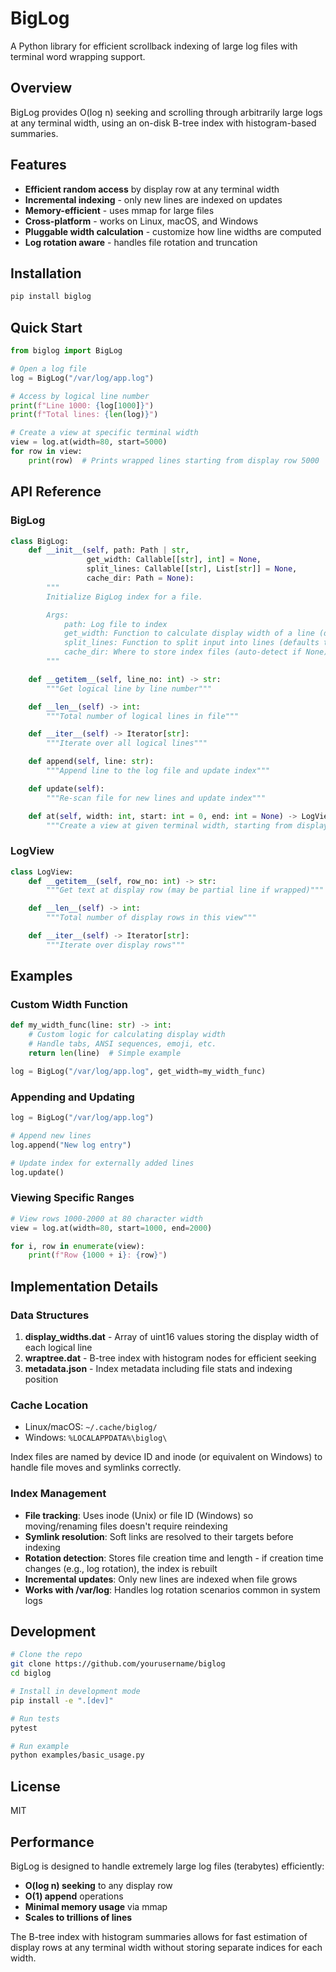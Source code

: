 # BigLog

A Python library for efficient scrollback indexing of large log files with terminal word wrapping support.

## Overview

BigLog provides O(log n) seeking and scrolling through arbitrarily large logs at any terminal width, using an on-disk B-tree index with histogram-based summaries.

## Features

- **Efficient random access** by display row at any terminal width
- **Incremental indexing** - only new lines are indexed on updates
- **Memory-efficient** - uses mmap for large files
- **Cross-platform** - works on Linux, macOS, and Windows
- **Pluggable width calculation** - customize how line widths are computed
- **Log rotation aware** - handles file rotation and truncation

## Installation

```bash
pip install biglog
```

## Quick Start

```python
from biglog import BigLog

# Open a log file
log = BigLog("/var/log/app.log")

# Access by logical line number
print(f"Line 1000: {log[1000]}")
print(f"Total lines: {len(log)}")

# Create a view at specific terminal width
view = log.at(width=80, start=5000)
for row in view:
    print(row)  # Prints wrapped lines starting from display row 5000
```

## API Reference

### BigLog

```python
class BigLog:
    def __init__(self, path: Path | str,
                 get_width: Callable[[str], int] = None,
                 split_lines: Callable[[str], List[str]] = None,
                 cache_dir: Path = None):
        """
        Initialize BigLog index for a file.

        Args:
            path: Log file to index
            get_width: Function to calculate display width of a line (defaults to wcwidth)
            split_lines: Function to split input into lines (defaults to splitting on \n)
            cache_dir: Where to store index files (auto-detect if None)
        """

    def __getitem__(self, line_no: int) -> str:
        """Get logical line by line number"""

    def __len__(self) -> int:
        """Total number of logical lines in file"""

    def __iter__(self) -> Iterator[str]:
        """Iterate over all logical lines"""

    def append(self, line: str):
        """Append line to the log file and update index"""

    def update(self):
        """Re-scan file for new lines and update index"""

    def at(self, width: int, start: int = 0, end: int = None) -> LogView:
        """Create a view at given terminal width, starting from display row"""
```

### LogView

```python
class LogView:
    def __getitem__(self, row_no: int) -> str:
        """Get text at display row (may be partial line if wrapped)"""

    def __len__(self) -> int:
        """Total number of display rows in this view"""

    def __iter__(self) -> Iterator[str]:
        """Iterate over display rows"""
```

## Examples

### Custom Width Function

```python
def my_width_func(line: str) -> int:
    # Custom logic for calculating display width
    # Handle tabs, ANSI sequences, emoji, etc.
    return len(line)  # Simple example

log = BigLog("/var/log/app.log", get_width=my_width_func)
```

### Appending and Updating

```python
log = BigLog("/var/log/app.log")

# Append new lines
log.append("New log entry")

# Update index for externally added lines
log.update()
```

### Viewing Specific Ranges

```python
# View rows 1000-2000 at 80 character width
view = log.at(width=80, start=1000, end=2000)

for i, row in enumerate(view):
    print(f"Row {1000 + i}: {row}")
```

## Implementation Details

### Data Structures

1. **display_widths.dat** - Array of uint16 values storing the display width of each logical line
2. **wraptree.dat** - B-tree index with histogram nodes for efficient seeking
3. **metadata.json** - Index metadata including file stats and indexing position

### Cache Location

- Linux/macOS: `~/.cache/biglog/`
- Windows: `%LOCALAPPDATA%\biglog\`

Index files are named by device ID and inode (or equivalent on Windows) to handle file moves and symlinks correctly.

### Index Management

- **File tracking**: Uses inode (Unix) or file ID (Windows) so moving/renaming files doesn't require reindexing
- **Symlink resolution**: Soft links are resolved to their targets before indexing
- **Rotation detection**: Stores file creation time and length - if creation time changes (e.g., log rotation), the index is rebuilt
- **Incremental updates**: Only new lines are indexed when file grows
- **Works with /var/log**: Handles log rotation scenarios common in system logs

## Development

```bash
# Clone the repo
git clone https://github.com/yourusername/biglog
cd biglog

# Install in development mode
pip install -e ".[dev]"

# Run tests
pytest

# Run example
python examples/basic_usage.py
```

## License

MIT

## Performance

BigLog is designed to handle extremely large log files (terabytes) efficiently:

- **O(log n) seeking** to any display row
- **O(1) append** operations
- **Minimal memory usage** via mmap
- **Scales to trillions of lines**

The B-tree index with histogram summaries allows for fast estimation of display rows at any terminal width without storing separate indices for each width.